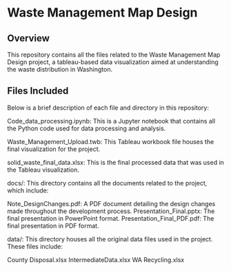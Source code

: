 # Waste Management Map Design

## Overview
This repository contains all the files related to the Waste Management Map Design project, a tableau-based data visualization aimed at understanding the waste distribution in Washington.

## Files Included
Below is a brief description of each file and directory in this repository:

Code_data_processing.ipynb: This is a Jupyter notebook that contains all the Python code used for data processing and analysis.

Waste_Management_Upload.twb: This Tableau workbook file houses the final visualization for the project.

solid_waste_final_data.xlsx: This is the final processed data that was used in the Tableau visualization.

docs/: This directory contains all the documents related to the project, which include:

Note_DesignChanges.pdf: A PDF document detailing the design changes made throughout the development process.
Presentation_Final.pptx: The final presentation in PowerPoint format.
Presentation_Final_PDF.pdf: The final presentation in PDF format.

data/: This directory houses all the original data files used in the project. These files include:

County Disposal.xlsx
IntermediateData.xlsx
WA Recycling.xlsx
